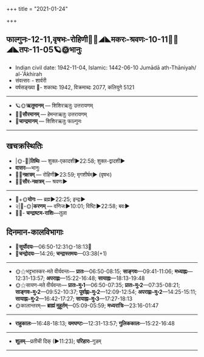 +++
title = "2021-01-24"

+++
## फाल्गुनः-12-11,वृषभः-रोहिणी🌛🌌◢◣मकरः-श्रवणः-10-11🌌🌞◢◣तपः-11-05🪐🌞भानुः
- Indian civil date: 1942-11-04, Islamic: 1442-06-10 Jumādā ath-Thāniyah/ al-ʾĀkhirah
- संवत्सरः - शार्वरी
- वर्षसङ्ख्या 🌛- शकाब्दः 1942, विक्रमाब्दः 2077, कलियुगे 5121
___________________
- 🪐🌞**ऋतुमानम्** — शिशिरऋतुः उत्तरायणम्
- 🌌🌞**सौरमानम्** — हेमन्तऋतुः उत्तरायणम्
- 🌛**चान्द्रमानम्** — शिशिरऋतुः फाल्गुनः
___________________


## खचक्रस्थितिः
- |🌞-🌛|**तिथिः** — शुक्ल-एकादशी►22:58; शुक्ल-द्वादशी►  
- **वासरः**—भानुः  
- 🌌🌛**नक्षत्रम्** — रोहिणी►23:59; मृगशीर्षम्► (वृषभः)  
- 🌌🌞**सौर-नक्षत्रम्** — श्रवणः►  
___________________
- 🌛+🌞**योगः** — ब्रह्म►22:25; इन्द्रः►  
- २|🌛-🌞|**करणम्** — वणिजः►10:01; विष्टिः►22:58; बवः►  
- 🌌🌛- **चन्द्राष्टम-राशिः**—तुला  


## दिनमान-कालविभागाः
- 🌅**सूर्योदयः**—06:50-12:31🌞️-18:13🌇  
- 🌛**चन्द्रोदयः**—14:26; **चन्द्रास्तमयः**—03:38(+1)  
___________________
- 🌞⚝भट्टभास्कर-मते वीर्यवन्तः— **प्रातः**—06:50-08:15; **साङ्गवः**—09:41-11:06; **मध्याह्नः**—12:31-13:57; **अपराह्णः**—15:22-16:48; **सायाह्नः**—18:13-19:48  
- 🌞⚝सायण-मते वीर्यवन्तः— **प्रातः-मु॰1**—06:50-07:35; **प्रातः-मु॰2**—07:35-08:21; **साङ्गवः-मु॰2**—09:52-10:37; **पूर्वाह्णः-मु॰2**—12:09-12:54; **अपराह्णः-मु॰2**—14:25-15:11; **सायाह्नः-मु॰2**—16:42-17:27; **सायाह्नः-मु॰3**—17:27-18:13  
- 🌞कालान्तरम्— **ब्राह्मं मुहूर्तम्**—05:09-05:59; **मध्यरात्रिः**—23:16-01:47  
___________________
- **राहुकालः**—16:48-18:13; **यमघण्टः**—12:31-13:57; **गुलिककालः**—15:22-16:48  
___________________
- **शूलम्**—प्रतीची दिक् (►11:23); **परिहारः**–गुडम्  
___________________
